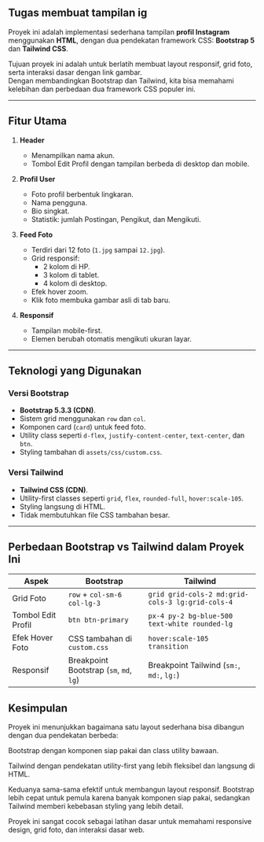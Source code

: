 ##  Tugas membuat tampilan ig

Proyek ini adalah implementasi sederhana tampilan **profil Instagram** menggunakan **HTML**, dengan dua pendekatan framework CSS: **Bootstrap 5** dan **Tailwind CSS**.  

Tujuan proyek ini adalah untuk berlatih membuat layout responsif, grid foto, serta interaksi dasar dengan link gambar.  
Dengan membandingkan Bootstrap dan Tailwind, kita bisa memahami kelebihan dan perbedaan dua framework CSS populer ini.

---

## Fitur Utama
1. **Header**
   - Menampilkan nama akun.
   - Tombol Edit Profil dengan tampilan berbeda di desktop dan mobile.

2. **Profil User**
   - Foto profil berbentuk lingkaran.
   - Nama pengguna.
   - Bio singkat.
   - Statistik: jumlah Postingan, Pengikut, dan Mengikuti.

3. **Feed Foto**
   - Terdiri dari 12 foto (`1.jpg` sampai `12.jpg`).
   - Grid responsif:
     - 2 kolom di HP.
     - 3 kolom di tablet.
     - 4 kolom di desktop.
   - Efek hover zoom.
   - Klik foto membuka gambar asli di tab baru.

4. **Responsif**
   - Tampilan mobile-first.
   - Elemen berubah otomatis mengikuti ukuran layar.

---

## Teknologi yang Digunakan

### Versi Bootstrap
- **Bootstrap 5.3.3 (CDN)**.
- Sistem grid menggunakan `row` dan `col`.
- Komponen card (`card`) untuk feed foto.
- Utility class seperti `d-flex`, `justify-content-center`, `text-center`, dan `btn`.
- Styling tambahan di `assets/css/custom.css`.

### Versi Tailwind
- **Tailwind CSS (CDN)**.
- Utility-first classes seperti `grid`, `flex`, `rounded-full`, `hover:scale-105`.
- Styling langsung di HTML.
- Tidak membutuhkan file CSS tambahan besar.

---

## Perbedaan Bootstrap vs Tailwind dalam Proyek Ini

| Aspek                | Bootstrap                                      | Tailwind                                     |
|-----------------------|------------------------------------------------|----------------------------------------------|
| Grid Foto             | `row` + `col-sm-6 col-lg-3`                   | `grid grid-cols-2 md:grid-cols-3 lg:grid-cols-4` |
| Tombol Edit Profil    | `btn btn-primary`                              | `px-4 py-2 bg-blue-500 text-white rounded-lg` |
| Efek Hover Foto       | CSS tambahan di `custom.css`                   | `hover:scale-105 transition`                 |
| Responsif             | Breakpoint Bootstrap (`sm`, `md`, `lg`)        | Breakpoint Tailwind (`sm:`, `md:`, `lg:`)    |

## Kesimpulan

Proyek ini menunjukkan bagaimana satu layout sederhana bisa dibangun dengan dua pendekatan berbeda:

Bootstrap dengan komponen siap pakai dan class utility bawaan.

Tailwind dengan pendekatan utility-first yang lebih fleksibel dan langsung di HTML.

Keduanya sama-sama efektif untuk membangun layout responsif. Bootstrap lebih cepat untuk pemula karena banyak komponen siap pakai, sedangkan Tailwind memberi kebebasan styling yang lebih detail.

Proyek ini sangat cocok sebagai latihan dasar untuk memahami responsive design, grid foto, dan interaksi dasar web.